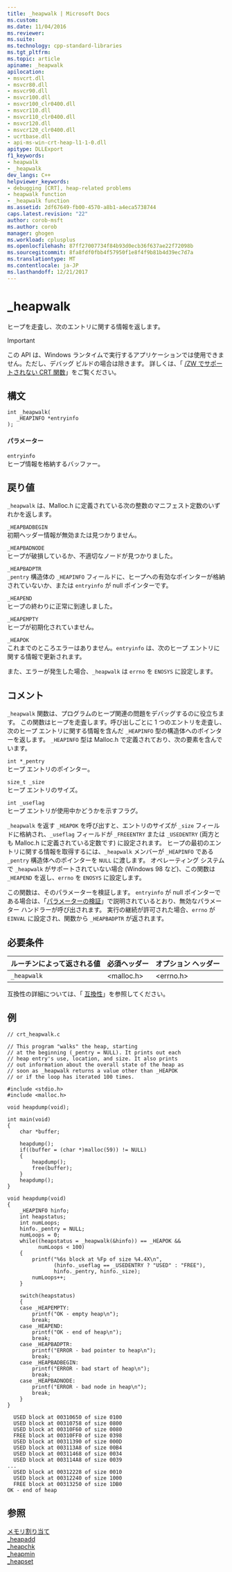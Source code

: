 ```yaml
---
title: _heapwalk | Microsoft Docs
ms.custom: 
ms.date: 11/04/2016
ms.reviewer: 
ms.suite: 
ms.technology: cpp-standard-libraries
ms.tgt_pltfrm: 
ms.topic: article
apiname: _heapwalk
apilocation:
- msvcrt.dll
- msvcr80.dll
- msvcr90.dll
- msvcr100.dll
- msvcr100_clr0400.dll
- msvcr110.dll
- msvcr110_clr0400.dll
- msvcr120.dll
- msvcr120_clr0400.dll
- ucrtbase.dll
- api-ms-win-crt-heap-l1-1-0.dll
apitype: DLLExport
f1_keywords:
- heapwalk
- _heapwalk
dev_langs: C++
helpviewer_keywords:
- debugging [CRT], heap-related problems
- heapwalk function
- _heapwalk function
ms.assetid: 2df67649-fb00-4570-a8b1-a4eca5738744
caps.latest.revision: "22"
author: corob-msft
ms.author: corob
manager: ghogen
ms.workload: cplusplus
ms.openlocfilehash: 87ff27007734f84b93d0ecb36f637ae22f72098b
ms.sourcegitcommit: 8fa8fdf0fbb4f57950f1e8f4f9b81b4d39ec7d7a
ms.translationtype: MT
ms.contentlocale: ja-JP
ms.lasthandoff: 12/21/2017
---
```

# <a name="heapwalk"></a>_heapwalk
ヒープを走査し、次のエントリに関する情報を返します。  
  
> [!IMPORTANT]
>  この API は、Windows ランタイムで実行するアプリケーションでは使用できません。ただし、デバッグ ビルドの場合は除きます。 詳しくは、「 [/ZW でサポートされない CRT 関数](http://msdn.microsoft.com/library/windows/apps/jj606124.aspx)」をご覧ください。  
  
## <a name="syntax"></a>構文  
  
```  
int _heapwalk(   
   _HEAPINFO *entryinfo   
);  
```  
  
#### <a name="parameters"></a>パラメーター  
 `entryinfo`  
 ヒープ情報を格納するバッファー。  
  
## <a name="return-value"></a>戻り値  
 `_heapwalk` は、Malloc.h に定義されている次の整数のマニフェスト定数のいずれかを返します。  
  
 `_HEAPBADBEGIN`  
 初期ヘッダー情報が無効または見つかりません。  
  
 `_HEAPBADNODE`  
 ヒープが破損しているか、不適切なノードが見つかりました。  
  
 `_HEAPBADPTR`  
 `_pentry` 構造体の `_HEAPINFO` フィールドに、ヒープへの有効なポインターが格納されていないか、または `entryinfo` が null ポインターです。  
  
 `_HEAPEND`  
 ヒープの終わりに正常に到達しました。  
  
 `_HEAPEMPTY`  
 ヒープが初期化されていません。  
  
 `_HEAPOK`  
 これまでのところエラーはありません。`entryinfo` は、次のヒープ エントリに関する情報で更新されます。  
  
 また、エラーが発生した場合、`_heapwalk` は `errno` を `ENOSYS` に設定します。  
  
## <a name="remarks"></a>コメント  
 `_heapwalk` 関数は、プログラムのヒープ関連の問題をデバッグするのに役立ちます。 この関数はヒープを走査します。呼び出しごとに 1 つのエントリを走査し、次のヒープ エントリに関する情報を含んだ `_HEAPINFO` 型の構造体へのポインターを返します。 `_HEAPINFO` 型は Malloc.h で定義されており、次の要素を含んでいます。  
  
 `int *_pentry`  
 ヒープ エントリのポインター。  
  
 `size_t _size`  
 ヒープ エントリのサイズ。  
  
 `int _useflag`  
 ヒープ エントリが使用中かどうかを示すフラグ。  
  
 `_heapwalk` を返す `_HEAPOK` を呼び出すと、エントリのサイズが `_size` フィールドに格納され、`_useflag` フィールドが `_FREEENTRY` または `_USEDENTRY` (両方とも Malloc.h に定義されている定数です) に設定されます。 ヒープの最初のエントリに関する情報を取得するには、`_heapwalk` メンバーが `_HEAPINFO` である `_pentry` 構造体へのポインターを `NULL` に渡します。 オペレーティング システムで `_heapwalk` がサポートされていない場合 (Windows 98 など)、この関数は `_HEAPEND` を返し、`errno` を `ENOSYS` に設定します。  
  
 この関数は、そのパラメーターを検証します。 `entryinfo` が null ポインターである場合は、「[パラメーターの検証](../../c-runtime-library/parameter-validation.md)」で説明されているとおり、無効なパラメーター ハンドラーが呼び出されます。 実行の継続が許可された場合、`errno` が `EINVAL` に設定され、関数から `_HEAPBADPTR` が返されます。  
  
## <a name="requirements"></a>必要条件  
  
|ルーチンによって返される値|必須ヘッダー|オプション ヘッダー|  
|-------------|---------------------|---------------------|  
|`_heapwalk`|\<malloc.h>|\<errno.h>|  
  
 互換性の詳細については、「 [互換性](../../c-runtime-library/compatibility.md)」を参照してください。  
  
## <a name="example"></a>例  
  
```  
// crt_heapwalk.c  
  
// This program "walks" the heap, starting  
// at the beginning (_pentry = NULL). It prints out each  
// heap entry's use, location, and size. It also prints  
// out information about the overall state of the heap as  
// soon as _heapwalk returns a value other than _HEAPOK  
// or if the loop has iterated 100 times.  
  
#include <stdio.h>  
#include <malloc.h>  
  
void heapdump(void);  
  
int main(void)  
{  
    char *buffer;  
  
    heapdump();  
    if((buffer = (char *)malloc(59)) != NULL)  
    {  
        heapdump();  
        free(buffer);  
    }  
    heapdump();  
}  
  
void heapdump(void)  
{  
    _HEAPINFO hinfo;  
    int heapstatus;  
    int numLoops;  
    hinfo._pentry = NULL;  
    numLoops = 0;  
    while((heapstatus = _heapwalk(&hinfo)) == _HEAPOK &&  
          numLoops < 100)  
    {  
        printf("%6s block at %Fp of size %4.4X\n",  
               (hinfo._useflag == _USEDENTRY ? "USED" : "FREE"),  
               hinfo._pentry, hinfo._size);  
        numLoops++;  
    }  
  
    switch(heapstatus)  
    {  
    case _HEAPEMPTY:  
        printf("OK - empty heap\n");  
        break;  
    case _HEAPEND:  
        printf("OK - end of heap\n");  
        break;  
    case _HEAPBADPTR:  
        printf("ERROR - bad pointer to heap\n");  
        break;  
    case _HEAPBADBEGIN:  
        printf("ERROR - bad start of heap\n");  
        break;  
    case _HEAPBADNODE:  
        printf("ERROR - bad node in heap\n");  
        break;  
    }  
}  
```  
  
```Output  
  USED block at 00310650 of size 0100  
  USED block at 00310758 of size 0800  
  USED block at 00310F60 of size 0080  
  FREE block at 00310FF0 of size 0398  
  USED block at 00311390 of size 000D  
  USED block at 003113A8 of size 00B4  
  USED block at 00311468 of size 0034  
  USED block at 003114A8 of size 0039  
...  
  USED block at 00312228 of size 0010  
  USED block at 00312240 of size 1000  
  FREE block at 00313250 of size 1DB0  
OK - end of heap  
```  
  
## <a name="see-also"></a>参照  
 [メモリ割り当て](../../c-runtime-library/memory-allocation.md)   
 [_heapadd](../../c-runtime-library/heapadd.md)   
 [_heapchk](../../c-runtime-library/reference/heapchk.md)   
 [_heapmin](../../c-runtime-library/reference/heapmin.md)   
 [_heapset](../../c-runtime-library/heapset.md)